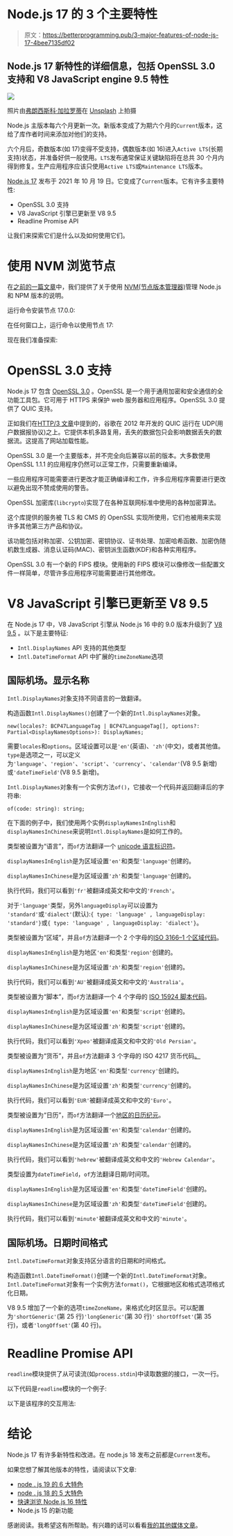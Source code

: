 # Node.js 17 的 3 个主要特性

> 原文：<https://betterprogramming.pub/3-major-features-of-node-js-17-4bee7135df02>

## Node.js 17 新特性的详细信息，包括 OpenSSL 3.0 支持和 V8 JavaScript engine 9.5 特性

![](img/5cce43c8d4e4b219602fb18789a5fe37.png)

照片由[弗朗西斯科·加拉罗蒂](https://unsplash.com/@gallarotti?utm_source=medium&utm_medium=referral)在 [Unsplash](https://unsplash.com?utm_source=medium&utm_medium=referral) 上拍摄

Node.js 主版本每六个月更新一次。新版本变成了为期六个月的`Current`版本，这给了库作者时间来添加对他们的支持。

六个月后，奇数版本(如 17)变得不受支持，偶数版本(如 16)进入`Active LTS`(长期支持)状态，并准备好供一般使用。`LTS`发布通常保证关键缺陷将在总共 30 个月内得到修复。生产应用程序应该只使用`Active LTS`或`Maintenance LTS`版本。

[Node.js 17](https://nodejs.org/en/blog/release/v17.0.0/) 发布于 2021 年 10 月 19 日。它变成了`Current`版本。它有许多主要特性:

*   OpenSSL 3.0 支持
*   V8 JavaScript 引擎已更新至 V8 9.5
*   Readline Promise API

让我们来探索它们是什么以及如何使用它们。

# 使用 NVM 浏览节点

在[之前的一篇文章](/how-to-use-nvm-to-manage-node-js-17-and-npm-8-2da8bf3ca5e9)中，我们提供了关于使用 [NVM(节点版本管理器)](https://github.com/nvm-sh/nvm)管理 Node.js 和 NPM 版本的说明。

运行命令安装节点 17.0.0:

在任何窗口上，运行命令以使用节点 17:

现在我们准备探索:

# OpenSSL 3.0 支持

Node.js 17 包含 [OpenSSL 3.0](https://www.openssl.org/blog/blog/2021/09/07/OpenSSL3.Final/) 。OpenSSL 是一个用于通用加密和安全通信的全功能工具包。它可用于 HTTPS 来保护 web 服务器和应用程序。OpenSSL 3.0 提供了 QUIC 支持。

正如我们在[HTTP/3 文章](/whats-new-in-http-3-10c2455a4f8c)中提到的，谷歌在 2012 年开发的 QUIC 运行在 UDP(用户数据报协议)之上。它提供本机多路复用，丢失的数据包只会影响数据丢失的数据流。这提高了网站加载性能。

OpenSSL 3.0 是一个主要版本，并不完全向后兼容以前的版本。大多数使用 OpenSSL 1.1.1 的应用程序仍然可以正常工作，只需要重新编译。

一些应用程序可能需要进行更改才能正确编译和工作，许多应用程序需要进行更改以避免出现不赞成使用的警告。

OpenSSL 加密库(`libcrypto`)实现了在各种互联网标准中使用的各种加密算法。

这个库提供的服务被 TLS 和 CMS 的 OpenSSL 实现所使用，它们也被用来实现许多其他第三方产品和协议。

该功能包括对称加密、公钥加密、密钥协议、证书处理、加密哈希函数、加密伪随机数生成器、消息认证码(MAC)、密钥派生函数(KDF)和各种实用程序。

OpenSSL 3.0 有一个新的 FIPS 模块。使用新的 FIPS 模块可以像修改一些配置文件一样简单，尽管许多应用程序可能需要进行其他修改。

# V8 JavaScript 引擎已更新至 V8 9.5

在 Node.js 17 中，V8 JavaScript 引擎从 Node.js 16 中的 9.0 版本升级到了 [V8 9.5](https://v8.dev/blog/v8-release-95) 。以下是主要特征:

*   `Intl.DisplayNames` API 支持的其他类型
*   `Intl.DateTimeFormat` API 中扩展的`timeZoneName`选项

## 国际机场。显示名称

`Intl.DisplayNames`对象支持不同语言的一致翻译。

构造函数`Intl.DisplayNames()`创建了一个新的`Intl.DisplayNames`对象。

```
new(locales?: BCP47LanguageTag | BCP47LanguageTag[], options?: Partial<DisplayNamesOptions>): DisplayNames;
```

需要`locales`和`options`。区域设置可以是`'en'`(英语)、`'zh'`(中文)，或者其他值。`type`是选项之一，可以定义为`'language'`、`'region'`、`'script'`、`'currency'`、`'calendar'`(V8 9.5 新增)或`'dateTimeField'`(V8 9.5 新增)。

`Intl.DisplayNames`对象有一个实例方法`of()`，它接收一个代码并返回翻译后的字符串:

```
of(code: string): string;
```

在下面的例子中，我们使用两个实例`displayNamesInEnglish`和`displayNamesInChinese`来说明`Intl.DisplayNames`是如何工作的。

类型被设置为“语言”，而`of`方法翻译一个 [unicode 语言标识符](https://www.science.co.il/language/Locale-codes.php)。

`displayNamesInEnglish`是为区域设置`'en'`和类型`'language'`创建的。

`displayNamesInChinese`是为区域设置`'zh'`和类型`'language'`创建的。

执行代码，我们可以看到`'fr'`被翻译成英文和中文的`'French'`。

对于`'language'`类型，另外`languageDisplay`可以设置为 `'standard'`或`'dialect'`(默认):`{ type: 'language' , languageDisplay: 'standard'}`或`{ type: 'language' , languageDisplay: 'dialect'}`。

类型被设置为“区域”，并且`of`方法翻译一个 2 个字母的[ISO 3166–1 个区域代码](https://en.wikipedia.org/wiki/ISO_3166-1)。

`displayNamesInEnglish`是为地区`'en'`和类型`'region'`创建的。

`displayNamesInChinese`是为区域设置`'zh'`和类型`'region'`创建的。

执行代码，我们可以看到`'AU'`被翻译成英文和中文的`'Australia'`。

类型被设置为“脚本”，而`of`方法翻译一个 4 个字母的 [ISO 15924 脚本代码](https://en.wikipedia.org/wiki/ISO_15924)。

`displayNamesInEnglish`是为区域设置`'en'`和类型`'script'`创建的。

`displayNamesInChinese`是为区域设置`'zh'`和类型`'script'`创建的。

执行代码，我们可以看到`'Xpeo'`被翻译成英文和中文的`'Old Persian'`。

类型被设置为“货币”，并且`of`方法翻译 3 个字母的 ISO 4217 货币代码[。](https://docs.1010data.com/1010dataReferenceManual/DataTypesAndFormats/currencyUnitCodes.html)

`displayNamesInEnglish`是为地区`'en'`和类型`'currency'`创建的。

`displayNamesInChinese`是为区域设置`'zh'`和类型`'currency'`创建的。

执行代码，我们可以看到`'EUR'`被翻译成英文和中文的`'Euro'`。

类型被设置为“日历”，而`of`方法翻译一个[地区的日历纪元](https://developer.mozilla.org/en-US/docs/Web/JavaScript/Reference/Global_Objects/Intl/Locale/calendar)。

`displayNamesInEnglish`是为区域设置`'en'`和类型`'calendar'`创建的。

`displayNamesInChinese`是为区域设置`'zh'`和类型`'calendar'`创建的。

执行代码，我们可以看到`'hebrew'`被翻译成英文和中文的`'Hebrew Calendar'`。

类型设置为`dateTimeField`，`of`方法翻译日期/时间项。

`displayNamesInEnglish`是为区域设置`'en'`和类型`'dateTimeField'`创建的。

`displayNamesInChinese`是为区域设置`'zh'`和类型`'dateTimeField'`创建的。

执行代码，我们可以看到`'minute'`被翻译成英文和中文的`'minute'`。

## 国际机场。日期时间格式

`Intl.DateTimeFormat`对象支持区分语言的日期和时间格式。

构造函数`Intl.DateTimeFormat()`创建一个新的`Intl.DateTimeFormat`对象。`Intl.DateTimeFormat`对象有一个实例方法`format()`，它根据地区和格式选项格式化日期。

V8 9.5 增加了一个新的选项`timeZoneName`，来格式化时区显示。可以配置为`'shortGeneric'`(第 25 行)`'longGeneric'`(第 30 行)`'` `shortOffset'`(第 35 行)，或者`'longOffset'`(第 40 行)。

# Readline Promise API

`readline`模块提供了从可读流(如`process.stdin`)中读取数据的接口，一次一行。

以下代码是`readline`模块的一个例子:

以下是该程序的交互用法:

# 结论

Node.js 17 有许多新特性和改进。在 node.js 18 发布之前都是`Current`发布。

如果您想了解其他版本的特性，请阅读以下文章:

*   [node . js 19 的 6 大特色](/6-major-features-of-node-js-19-b98e28b9670c)
*   [node . js 18 的 5 大特色](/5-major-features-of-node-js-18-5f4a164cc9fc)
*   [快速浏览 Node.js 16 特性](/a-quick-look-at-the-node-js-16-features-d616e8b2f29)
*   Node.js 15 的新功能

感谢阅读。我希望这有所帮助。有兴趣的话可以看看[我的其他媒体文章](https://jenniferfubook.medium.com/jennifer-fus-web-development-publications-1a887e4454af)。